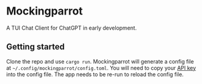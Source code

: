 # Mockingparrot
A TUI Chat Client for ChatGPT in early development.

## Getting started
Clone the repo and use `cargo run`. Mockingparrot will generate a config file at `~/.config/mockingparrot/config.toml`. You will need to copy your [API key](https://platform.openai.com/api-keys) into the config file. The app needs to be re-run to reload the config file.
